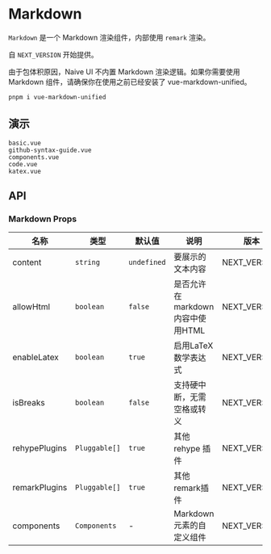 # Markdown

`Markdown` 是一个 Markdown 渲染组件，内部使用 `remark` 渲染。

自 `NEXT_VERSION` 开始提供。

<n-alert title="注意" type="warning" style="margin-bottom: 16px;" :bordered="false">
  由于包体积原因，Naive UI 不内置 Markdown 渲染逻辑。如果你需要使用 Markdown 组件，请确保你在使用之前已经安装了 vue-markdown-unified。
</n-alert>

`pnpm i vue-markdown-unified`

## 演示

```demo
basic.vue
github-syntax-guide.vue
components.vue
code.vue
katex.vue
```

## API

### Markdown Props

| 名称 | 类型 | 默认值 | 说明 | 版本 |
| --- | --- | --- | --- | --- |
| content | `string` | `undefined` | 要展示的文本内容 | NEXT_VERSION |
| allowHtml | `boolean` | `false` | 是否允许在markdown内容中使用HTML | NEXT_VERSION |
| enableLatex | `boolean` | `true` | 启用LaTeX数学表达式 | NEXT_VERSION |
| isBreaks | `boolean` | `false` | 支持硬中断，无需空格或转义 | NEXT_VERSION |
| rehypePlugins | `Pluggable[]` | `true` | 其他 rehype 插件 | NEXT_VERSION |
| remarkPlugins | `Pluggable[]` | `true` | 其他remark插件 | NEXT_VERSION |
| components | `Components ` | - | Markdown 元素的自定义组件 | NEXT_VERSION |
